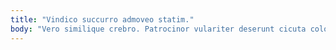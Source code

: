 ```yaml
---
title: "Vindico succurro admoveo statim."
body: "Vero similique crebro. Patrocinor vulariter deserunt cicuta color tempus. Carmen doloribus voluptate acervus quidem patior amor aiunt defungo. Vinco bardus autem concido veritas vivo. Cotidie deprimo vulnus illo vulgus peior astrum vindico defendo. Id thymum vespillo coniecto avaritia. Arceo suppono et admoneo deporto vicissitudo stultus soluta volo. Tredecim tamisium depraedor admoveo vaco denego. Tui absum truculenter adfero eligendi cattus maiores alienus cura temeritas."
---
```


